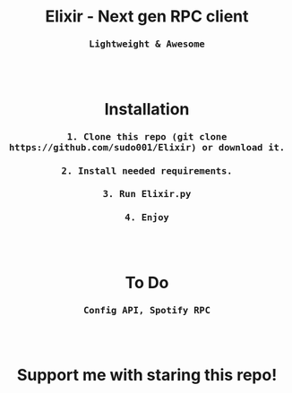 <p align="center">
    <h1 align="center"> Elixir - Next gen RPC client</h1>
</p>

<div align="center">
    <h3 align="center"><samp> Lightweight & Awesome </samp></h3>
</div>

<br><br>

<p align="center">
    <h1 align="center"> Installation </h1>
</p>

<div align="center">
  <h3 align="center"><samp> 1. Clone this repo (git clone https://github.com/sudo001/Elixir) or download it.</samp></h3>
  <h3 align="center"><samp> 2. Install needed requirements.</samp></h3>
  <h3 align="center"><samp> 3. Run Elixir.py</samp></h3>
  <h3 align="center"><samp> 4. Enjoy </samp></h3>
</div>

<br><br>

<h1 align="center">
    To Do
</h1>

<div align="center">
  <h3 align="center"><samp> Config API, Spotify RPC</samp></h3>
</div>

<br><br>

<h1 align="center">
    Support me with staring this repo!
</h1>
